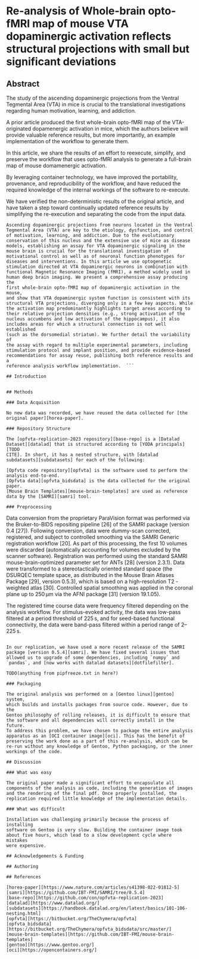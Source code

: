 # Re-analysis of Whole-brain opto-fMRI map of mouse VTA dopaminergic activation reflects structural projections with small but significant deviations

## Abstract

The study of the ascending dopaminergic projections from the Ventral
Tegmental Area (VTA) in mice is crucial to the translational
investigations regarding human motivation, learning, and addiction. 

A prior article produced the first whole-brain opto-fMRI map of the
VTA-originated dopamenergic activation in mice, which the authors
believe will provide valuable reference results, but more importantly,
an example implementation of the workflow to generate them.

In this article, we share the results of an effort to reexecute,
simplify, and preserve the workflow that uses opto-fMRI analysis to
generate a full-brain map of mouse domamenergic activation.

By leveraging container technology, we have improved the portability,
provenance, and reproducibility of the workflow, and have reduced the
required knowledge of the internal workings of the software to
re-execute. 

We have verified the non-deterministic results of the original article,
and have taken a step toward continually updated reference results by
simplifying the re-execution and separating the code from the input
data.

```
Ascending dopaminergic projections from neurons located in the Ventral
Tegmental Area (VTA) are key to the etiology, dysfunction, and control
of motivation, learning, and addiction. Due to the evolutionary
conservation of this nucleus and the extensive use of mice as disease
models, establishing an assay for VTA dopaminergic signaling in the
mouse brain is crucial for the translational investigation of
motivational control as well as of neuronal function phenotypes for
diseases and interventions. In this article we use optogenetic
stimulation directed at VTA dopaminergic neurons in combination with
functional Magnetic Resonance Imaging (fMRI), a method widely used in
human deep brain imaging. We present a comprehensive assay producing the
first whole-brain opto-fMRI map of dopaminergic activation in the mouse,
and show that VTA dopaminergic system function is consistent with its
structural VTA projections, diverging only in a few key aspects. While
the activation map predominantly highlights target areas according to
their relative projection densities (e.g., strong activation of the
nucleus accumbens and low activation of the hippocampus), it also
includes areas for which a structural connection is not well established
(such as the dorsomedial striatum). We further detail the variability of
the assay with regard to multiple experimental parameters, including
stimulation protocol and implant position, and provide evidence-based
recommendations for assay reuse, publishing both reference results and a
reference analysis workflow implementation.  ```

## Introduction


## Methods

### Data Acquisition

No new data was recorded, we have reused the data collected for [the
original paper][horea-paper].

### Repository Structure

The [opfvta-replication-2023 repository][base-repo] is a [Datalad
Dataset][datalad] that is structured according to [YODA principals][TODO
CITE]. In short, it has a nested structure, with [datalad
subdatasets][subdatasets] for each of the following:

[Opfvta code repository][opfvta] is the software used to perform the analysis end-to-end.
[Opfvta data][opfvta_bidsdata] is the data collected for the original
paper.
[Mouse Brain Templates][mouse-brain-templates] are used as reference
data by the [SAMRI][samri] tool. 

### Preprocessing

```
Data conversion from the proprietary ParaVision format was performed via
the Bruker-to-BIDS repositing pipeline [26] of the SAMRI package
(version 0.4 [27]). Following conversion, data were dummy-scan
corrected, registered, and subject to controlled smoothing via the SAMRI
Generic registration workflow [20]. As part of this processing, the
first 10 volumes were discarded (automatically accounting for volumes
excluded by the scanner software). Registration was performed using the
standard SAMRI mouse-brain-optimized parameter set for ANTs [28]
(version 2.3.1). Data were transformed to a stereotactically oriented
standard space (the DSURQEC template space, as distributed in the Mouse
Brain Atlases Package [29], version 0.5.3), which is based on a
high-resolution T2 -weighted atlas [30]. Controlled spatial smoothing
was applied in the coronal plane up to 250 µm via the AFNI package [31]
(version 19.1.05).

The registered time course data were frequency filtered depending on the
analysis workflow. For stimulus-evoked activity, the data was low-pass
filtered at a period threshold of 225 s, and for seed-based functional
connectivity, the data were band-pass filtered within a period range of
2–225 s.
```

In our replication, we have used a more recent release of the SAMRI
package [version 0.5.4][samri]. We have fixed several issues that
allowed us to upgrade of some dependencies, including `numpy` and
`pandas`, and [now works with datalad datasets][dotfilefilter].

TODO(anything from pipfreeze.txt in here?)

### Packaging

The original analysis was performed on a [Gentoo linux][gentoo] system,
which builds and installs packages from source code. However, due to the 
Gentoo philosophy of rolling releases, it is difficult to ensure that
the software and all dependencies will correctly install in the future.
To address this problem, we have chosen to package the entire analysis
apparatus as an [OCI container image][oci]. This has the benefit of
preserving the work done as a part of this re-analysis, which can be
re-run without any knowledge of Gentoo, Python packaging, or the inner
workings of the code.

## Discussion

### What was easy

The original paper made a significant effort to encapsulate all
components of the analysis as code, including the generation of images
and the rendering of the final pdf. Once properly installed, the
replication required little knowledge of the implementation details.

### What was difficult

Installation was challenging primarily because the process of installing
software on Gentoo is very slow. Building the container image took
about five hours, which lead to a slow development cycle where mistakes
were expensive.

## Acknowledgements & Funding

## Authoring

## References

[horea-paper][https://www.nature.com/articles/s41398-022-01812-5]
[samri][https://github.com/IBT-FMI/SAMRI/tree/0.5.4]
[base-repo][https://github.com/con/opfvta-replication-2023]
[datalad][https://www.datalad.org/]
[subdatasets][https://handbook.datalad.org/en/latest/basics/101-106-nesting.html]
[opfvta][https://bitbucket.org/TheChymera/opfvta]
[opfvta_bidsdata][https://bitbucket.org/TheChymera/opfvta_bidsdata/src/master/]
[mouse-brain-templates][https://github.com/IBT-FMI/mouse-brain-templates]
[gentoo][https://www.gentoo.org/]
[oci][https://opencontainers.org/]
